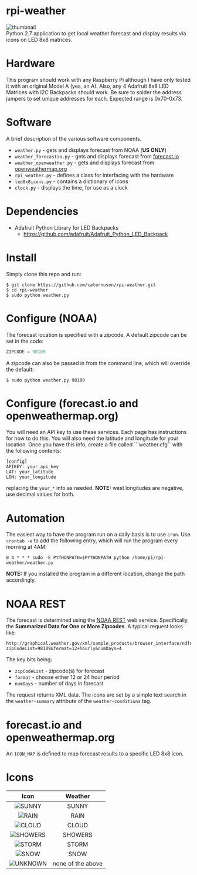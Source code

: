 # rpi-weather
![thumbnail](http://caternuson.github.io/rpi-weather/static/rpi-weather-thumb.jpg)<br/>
Python 2.7 application to get local weather forecast and display results
via icons on LED 8x8 matrices.

# Hardware
This program should work with any Raspberry Pi although I have only tested it
with an original Model A (yes, an A). Also, any 4 Adafruit 8x8 LED
Matrices with I2C Backpacks should work. Be sure to solder the address jumpers
to set unique addresses for each. Expected range is 0x70-0x73.

# Software
A brief description of the various software components.
* ```weather.py``` - gets and displays forecast from NOAA (**US ONLY**)
* ```weather_forecastio.py``` - gets and displays forecast from [forecast.io](forecast.io)
* ```weather_openweather.py``` - gets and displays forecast from [openweathermap.org](openweathermap.org)
* ```rpi_weather.py``` - defines a class for interfacing with the hardware
* ```led8x8icons.py``` - contains a dictionary of icons
* ```clock.py``` - displays the time, for use as a clock

# Dependencies
*  Adafruit Python Library for LED Backpacks
    * https://github.com/adafruit/Adafruit_Python_LED_Backpack

# Install
Simply clone this repo and run:
```
$ git clone https://github.com/caternuson/rpi-weather.git
$ cd rpi-weather
$ sudo python weather.py
```

# Configure (NOAA)
The forecast location is specified with a zipcode. A default zipcode can be
set in the code:
```python
ZIPCODE = 98109
```
A zipcode can also be passed in from the command line, which will override the
default:
```
$ sudo python weather.py 98109
```

# Configure (forecast.io and openweathermap.org)
You will need an API key to use these services. Each page has instructions
for how to do this. You will also need the latitude and longitude for your
location. Once you have this info, create a file called ```weather.cfg``
with the following contents:
```
[config]
APIKEY: your_api_key
LAT: your_latitude
LON: your_longitude
```
replacing the ```your_*``` info as needed. **NOTE:** west longitudes are negative,
use decimal values for both.

# Automation
The easiest way to have the program run on a daily basis is to use ```cron```.
Use ```crontab -e``` to add the following entry, which will run the program
every morning at 4AM:
```
0 4 * * * sudo -E PYTHONPATH=$PYTHONPATH python /home/pi/rpi-weather/weather.py
```
**NOTE:** If you installed the program in a different location, change the path
accordingly.

# NOAA REST
The forecast is determined using the [NOAA REST](http://graphical.weather.gov/xml/rest.php)
web service. Specifically, the **Summarized Data for One or More Zipcodes**. A
typical request looks like:
```
http://graphical.weather.gov/xml/sample_products/browser_interface/ndfdBrowserClientByDay.php?zipCodeList=98109&format=12+hourly&numDays=4
```
The key bits being:
* ```zipCodeList``` - zipcode(s) for forecast
* ```format``` - choose either 12 or 24 hour period
* ```numDays``` - number of days in forecast

The request returns XML data. The icons are set by a simple text search in the
```weather-summary``` attribute of the ```weather-conditions``` tag.

# forecast.io and openweathermap.org
An ```ICON_MAP``` is defined to map forecast results to a specific LED 8x8 icon.

# Icons
| Icon | Weather  |
| :---: | :---: |
| ![SUNNY](http://caternuson.github.io/rpi-weather/static/SUNNY.jpg) | SUNNY |
| ![RAIN](http://caternuson.github.io/rpi-weather/static/RAIN.jpg) | RAIN |
| ![CLOUD](http://caternuson.github.io/rpi-weather/static/CLOUD.jpg) | CLOUD |
| ![SHOWERS](http://caternuson.github.io/rpi-weather/static/SHOWERS.jpg) | SHOWERS |
| ![STORM](http://caternuson.github.io/rpi-weather/static/STORM.jpg) | STORM |
| ![SNOW](http://caternuson.github.io/rpi-weather/static/SNOW.jpg) | SNOW |
| ![UNKNOWN](http://caternuson.github.io/rpi-weather/static/UNKNOWN.jpg) | none of the above |
